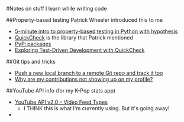 #Notes on stuff I learn while writing code

##Property-based testing
Patrick Wheeler introduced this to me

-  [5-minute intro to property-based testing in Python with hypothesis](http://www.slideshare.net/FranklinChen/handout-23548866)
-  [QuickCheck](http://en.wikipedia.org/wiki/QuickCheck) is the library that Patrick mentioned
-  [PyPi packages](https://pypi.python.org/pypi?%3Aaction=search&term=quickcheck&submit=search)
-  [Exploring Test-Driven Development with QuickCheck](http://www.natpryce.com/articles/000795.html)


##Git tips and tricks
-  [Push a new local branch to a remote Git repo and track it too](http://stackoverflow.com/questions/2765421/push-a-new-local-branch-to-a-remote-git-repo-and-track-it-too)
-  [Why are my contributions not showing up on my profile?](https://help.github.com/articles/why-are-my-contributions-not-showing-up-on-my-profile/)

##YouTube API info (for my K-Pop stats app)
-  [YouTube API v2.0 – Video Feed Types](https://developers.google.com/youtube/2.0/developers_guide_protocol_video_feeds)
    +  I THINK this is what I'm currently using. But it's going away!
-  
